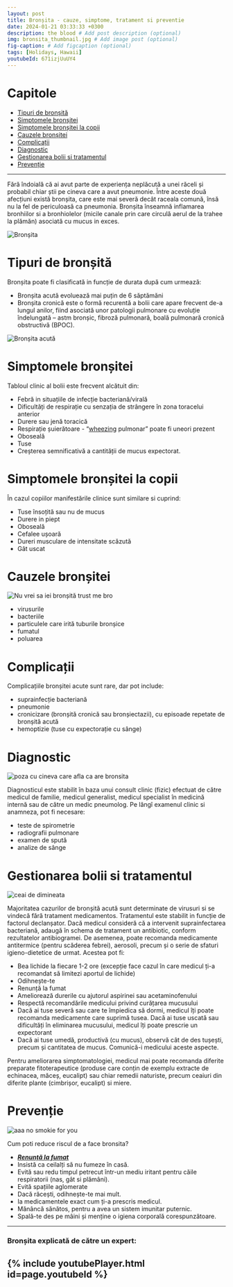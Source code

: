 ```yaml
---
layout: post
title: Bronșita - cauze, simptome, tratament si preventie
date: 2024-01-21 03:33:33 +0300
description: the blood # Add post description (optional)
img: bronsita_thumbnail.jpg # Add image post (optional)
fig-caption: # Add figcaption (optional)
tags: [Holidays, Hawaii]
youtubeId: 671izjUuUY4
---
```


# **Capitole**
* <A href="#tipuri-de-bronșită">Tipuri de bronșită</A>
* <A href="#simptomele-bronșitei">Simptomele bronșitei</A>
* <A href="#simptomele-bronșitei-la-copii">Simptomele bronșitei la copii</A>
* <A href="#cauzele-bronșitei">Cauzele bronșitei</A>
* <A href="#complicații">Complicații</A>
* <A href="#diagnostic">Diagnostic</A>
* <A href="#gestionarea-bolii-si-tratamentul">Gestionarea bolii si tratamentul</A>
* <A href="#prevenție">Prevenție</A>

---

Fără îndoială că ai avut parte de experiența neplăcută a unei răceli și probabil chiar știi pe cineva care a avut pneumonie. Între aceste două afecțiuni există bronșita, care este mai severă decât raceala comună, însă nu la fel de periculoasă ca pneumonia. Bronșita înseamnă inflamarea bronhiilor si a bronhiolelor (micile canale prin care circulă aerul de la trahee la plămăn) asociată cu mucus in exces.

![Bronșita]({{site.baseurl}}/assets/img/bronsita3.jpg)

# **Tipuri de bronșită**
Bronșita poate fi clasificată in funcție de durata după cum urmează:

* Bronșita acută evoluează mai puțin de 6 săptămăni
* Bronșita cronică este o formă recurentă a bolii care apare frecvent de-a lungul anilor, fiind asociată unor patologii pulmonare cu evoluție îndelungată – astm bronșic, fibroză pulmonară, boală pulmonară cronică obstructivă (BPOC).

![Bronșita acută]({{site.baseurl}}/assets/img/bronsita2.jpg)

# **Simptomele bronșitei**
Tabloul clinic al bolii este frecvent alcătuit din:

* Febră in situațiile de infecție bacteriană/virală
* Dificultăți de respirație cu senzația de strângere în zona toracelui anterior
* Durere sau jenă toracică
* Respirație șuierătoare - “<A href="https://www.youtube.com/watch?v=vHwKTOzLTDY&ab_channel=Bubbsterr">wheezing</A> pulmonar” poate fi uneori prezent
* Oboseală
* Tuse
* Creșterea semnificativă a cantității de mucus expectorat.

# **Simptomele bronșitei la copii**
În cazul copiilor manifestările clinice sunt similare si cuprind:

* Tuse însoțită sau nu de mucus
* Durere in piept
* Oboseală
* Cefalee ușoară
* Dureri musculare de intensitate scăzută
* Gât uscat

# **Cauzele bronșitei**
![Nu vrei sa iei bronșită trust me bro]({{site.baseurl}}/assets/img/bronsita_no_no_2.jpg)
* virusurile
* bacteriile
* particulele care irită tuburile bronșice
* fumatul
* poluarea

# **Complicații**
Complicațiile bronșitei acute sunt rare, dar pot include:

* suprainfecție bacteriană
* pneumonie
* cronicizare (bronșită cronică sau bronșiectazii), cu episoade repetate de bronșită acută
* hemoptizie (tuse cu expectorație cu sânge)

# **Diagnostic**

![poza cu cineva care afla ca are bronsita]({{site.baseurl}}/assets/img/diagnostic.png)

Diagnosticul este stabilit în baza unui consult clinic (fizic) efectuat de către medicul de familie, medicul generalist, medicul specialist în medicină internă sau de către un medic pneumolog. Pe lângî examenul clinic si anamneza, pot fi necesare:

* teste de spirometrie
* radiografii pulmonare
* examen de spută
* analize de sânge

# **Gestionarea bolii si tratamentul**

![ceai de dimineata]({{site.baseurl}}/assets/img/poza_cu_niste_ceai_aia_zic.webp)

Majoritatea cazurilor de bronșită acută sunt determinate de virusuri si se vindecă fără tratament medicamentos. Tratamentul este stabilit in funcție de factorul declanșator. Dacă medicul consideră că a intervenit suprainfectarea bacteriană, adaugă în schema de tratament un antibiotic, conform rezultatelor antibiogramei. De asemenea, poate recomanda medicamente antitermice (pentru scăderea febrei), aerosoli, precum și o serie de sfaturi igieno-dietetice de urmat. Acestea pot fi:

* Bea lichide la fiecare 1-2 ore (excepție face cazul în care medicul ți-a recomandat să limitezi aportul de lichide)
* Odihnește-te
* Renunță la fumat
* Ameliorează durerile cu ajutorul aspirinei sau acetaminofenului
* Respectă recomandările medicului privind curățarea mucusului
* Dacă ai tuse severă sau care te împiedica să dormi, medicul îți poate recomanda medicamente care suprimă tusea. Dacă ai tuse uscată sau dificultăți în eliminarea mucusului, medicul îți poate prescrie un expectorant
* Dacă ai tuse umedă, productivă (cu mucus), observă cât de des tușești, precum și cantitatea de mucus. Comunică-i medicului aceste aspecte.

Pentru ameliorarea simptomatologiei, medicul mai poate recomanda diferite preparate fitoterapeutice (produse care conțin de exemplu extracte de echinacea, măceș, eucalipt) sau chiar remedii naturiste, precum ceaiuri din diferite plante (cimbrișor, eucalipt) si miere.

# Prevenție

![aaa no smokie for you]({{site.baseurl}}/assets/img/man_quitting_smoking.jpg)

Cum poti reduce riscul de a face bronsita?

* **_<u>Renunță la fumat</u>_**
* Insistă ca ceilalți să nu fumeze în casă.
* Evită sau redu timpul petrecut într-un mediu iritant pentru căile respiratorii (nas, gât si plămâni).
* Evită spațiile aglomerate
* Dacă răcești, odihnește-te mai mult.
* Ia medicamentele exact cum ți-a prescris medicul.
* Mănâncă sănătos, pentru a avea un sistem imunitar puternic.
* Spală-te des pe mâini și menține o igiena corporală corespunzătoare.

---
### Bronșita explicată de către un expert:
{% include youtubePlayer.html id=page.youtubeId %}
---
